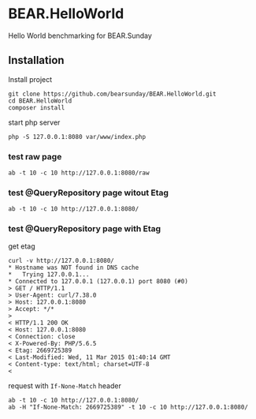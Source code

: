 # BEAR.HelloWorld
Hello World benchmarking for BEAR.Sunday

## Installation
Install project
```
git clone https://github.com/bearsunday/BEAR.HelloWorld.git
cd BEAR.HelloWorld
composer install
```
start php server
```
php -S 127.0.0.1:8080 var/www/index.php
```

### test raw page
```
ab -t 10 -c 10 http://127.0.0.1:8080/raw
```

### test @QueryRepository page witout Etag
```
ab -t 10 -c 10 http://127.0.0.1:8080/
```

### test @QueryRepository page with Etag

get etag
```
curl -v http://127.0.0.1:8080/
* Hostname was NOT found in DNS cache
*   Trying 127.0.0.1...
* Connected to 127.0.0.1 (127.0.0.1) port 8080 (#0)
> GET / HTTP/1.1
> User-Agent: curl/7.38.0
> Host: 127.0.0.1:8080
> Accept: */*
> 
< HTTP/1.1 200 OK
< Host: 127.0.0.1:8080
< Connection: close
< X-Powered-By: PHP/5.6.5
< Etag: 2669725389
< Last-Modified: Wed, 11 Mar 2015 01:40:14 GMT
< Content-type: text/html; charset=UTF-8
< 
```
request with `If-None-Match` header
```
ab -t 10 -c 10 http://127.0.0.1:8080/
ab -H "If-None-Match: 2669725389" -t 10 -c 10 http://127.0.0.1:8080/
```
